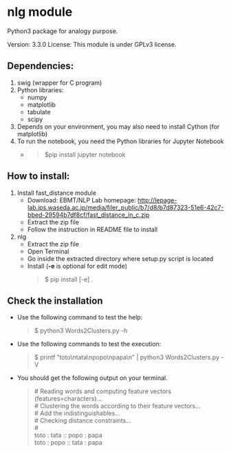 # nlg module

Python3 package for analogy purpose.

Version: 3.3.0
License: This module is under GPLv3 license.


## Dependencies:
1. swig (wrapper for C program)
2. Python libraries:
	- numpy
	- matplotlib
	- tabulate
	- scipy
3. Depends on your environment, you may also need to install Cython (for matplotlib)
4. To run the notebook, you need the Python libraries for Jupyter Notebook
	- >$pip install jupyter notebook


## How to install:
1. Install fast_distance module
	- Download: EBMT/NLP Lab homepage: http://lepage-lab.ips.waseda.ac.jp/media/filer_public/b7/d8/b7d87323-51e6-42c7-bbed-29594b7df8cf/fast_distance_in_c.zip
	- Extract the zip file
	- Follow the instruction in README file to install
2. nlg
	- Extract the zip file
	- Open Terminal
	- Go inside the extracted directory where setup.py script is located
	- Install (__-e__ is optional for edit mode)
		>$ pip install [-e] .


## Check the installation

- Use the following command to test the help:  
	>$ python3 Words2Clusters.py -h

- Use the following commands to test the execution:
	>$ printf "toto\ntata\npopo\npapa\n" | python3 Words2Clusters.py -V

- You should get the following output on your terminal.

	> \# Reading words and computing feature vectors (features=characters)...  
	> \# Clustering the words according to their feature vectors...  
	> \# Add the indistinguishables...  
	> \# Checking distance constraints...  
	> \#   
	> toto : tata :: popo : papa  
	> toto : popo :: tata : papa  